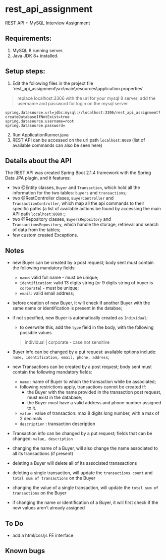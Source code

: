 # rest_api_assignment
REST API + MySQL Interview Assignment


 ## Requirements:

  1. MySQL 8 running server.
  2. Java JDK 8+ installed.

 ## Setup steps:

  1. Edit the following files in the project file 'rest_api_assignment\src\main\resources\application.properties'
  
   > replace localhost:3306 with the url for your mysql 8 server;
   > add the username and password for login on the mysql server
   
    spring.datasource.url=jdbc:mysql://localhost:3306/rest_api_assignment?createDatabaseIfNotExist=true
    spring.datasource.username=root
    spring.datasource.password=
    
  2. Run ApplicationRunner.java
  3. REST API can be accessed on the url path `localhost:8080` (list of available commands can also be seen here)
  
  ## Details about the API
  
  The REST API was created Spring Boot 2.1.4 framework with the Spring Data JPA plugin, and it features:
  - two @Entity classes, `Buyer` and `Transaction`, which hold all the information for the two tables: `buyers` and `transactions`;
  - two @RestController clases, `BuyerController` and `TransactionController`, which map all the api commands to their specific paths (a list of available actions be found by accessing the main API path `localhost:8080:`;
  - two @Repository classes, `BuyersRepository` and `TransactionsRepository`, which handle the storage, retrieval and search of data from the tables;
  - few custom created Exceptions.
  
  ## Notes
  - new Buyer can be created by a post request; body sent must contain the following mandatory fields:
    - `name`: valid full name - must be unique;
    - `identification`: valid 13 digits string (or 9 digits string of buyer is `corporate`) - must be unique;
    - `email`: valid email address;
  - before creation of new Buyer, it will check if another Buyer with the same name or identification is present in the databse;
  - if not specified, new Buyer is automatically created as `Individual`;
    - to overwrite this, add the `type` field in the body, with the following possible values
    
    > individual | corporate - case not sensitive
    
  - Buyer info can be changed by a put request: available options include: `name, identification, email, phone, address`;
  
  - new Transactions can be created by a post request; body sent must contain the following mandatory fields:
    - `name` : name of Buyer to which the transaction while be associated; 
    - following restrictions apply, transactions cannot be created if:
      - the Buyer with the name provided in the transaction post request, must exist in the database;
      - the Buyer must have a valid address and phone number assigned to it.
    - `value` : value of transaction: max 8 digits long number, with a max of 2 decimals
    - `description` : transaction description
    
  - Transaction info can be changed by a put request; fields that can be changed: `value, description`
  - changing the name of a Buyer, will also change the name associated to all its transactions (if present)
  - deleting a Buyer will delete all of its associated tranasactions
  - deleting a single transaction, will update the `transactions count` and `total sum of transactions` on the Buyer
  - changing the value of a single transaction, will update the `total sum of transactions` on the Buyer
  - if changing the name or identification of a Buyer, it will first check if the new values aren't already assigned
      
 
## To Do

 - add a html/css/js FE interface
 
 
## Known bugs
  
